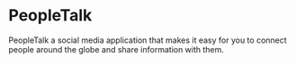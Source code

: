 # PeopleTalk
PeopleTalk a social media application that makes it easy for you to connect people around the globe and share information with them.